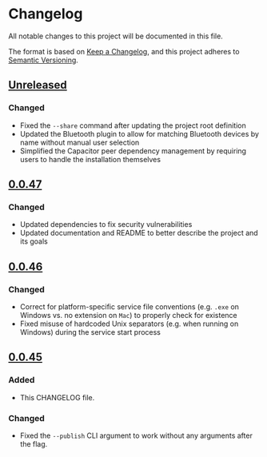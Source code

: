 # Changelog

All notable changes to this project will be documented in this file.

The format is based on [Keep a Changelog](https://keepachangelog.com/en/1.0.0/),
and this project adheres to [Semantic Versioning](https://semver.org/spec/v2.0.0.html).

## [Unreleased]
### Changed
- Fixed the `--share` command after updating the project root definition
- Updated the Bluetooth plugin to allow for matching Bluetooth devices by name without manual user selection
- Simplified the Capacitor peer dependency management by requiring users to handle the installation themselves

## [0.0.47]
### Changed
- Updated dependencies to fix security vulnerabilities
- Updated documentation and README to better describe the project and its goals

## [0.0.46]

### Changed
- Correct for platform-specific service file conventions (e.g. `.exe` on Windows vs. no extension on `Mac`) to properly check for existence
- Fixed misuse of hardcoded Unix separators (e.g. when running on Windows) during the service start process

## [0.0.45]

### Added
- This CHANGELOG file.

### Changed
- Fixed the `--publish` CLI argument to work without any arguments after the flag.

[Unreleased]: https://github.com/neuralinterfaces/commoners/compare/v0.0.47...HEAD
[0.0.47]: https://github.com/neuralinterfaces/commoners/compare/v0.0.46...v0.0.47
[0.0.46]: https://github.com/neuralinterfaces/commoners/compare/v0.0.45...v0.0.46
[0.0.45]: https://github.com/neuralinterfaces/commoners/compare/v0.0.44...v0.0.45